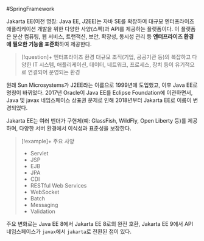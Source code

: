 #SpringFramework 

Jakarta EE(이전 명칭: Java EE, J2EE)는 자바 SE를 확장하여 대규모 엔터프라이즈 애플리케이션 개발을 위한 다양한 사양(스펙)과 API를 제공하는 플랫폼이다. 이 플랫폼은 분산 컴퓨팅, 웹 서비스, 트랜잭션, 보안, 확장성, 동시성 관리 등 **엔터프라이즈 환경에 필요한 기능을 표준화**하여 제공한다.

> [!question]+ 엔터프라이즈 환경
> 대규모 조직(기업, 공공기관 등)의 복잡하고 다양한 IT 시스템, 애플리케이션, 데이터, 네트워크, 프로세스, 장치 등이 유기적으로 연결되어 운영되는 환경

원래 Sun Microsystems가 J2EE라는 이름으로 1999년에 도입했고, 이후 Java EE로 명칭이 바뀌었다. 2017년 Oracle이 Java EE를 Eclipse Foundation에 이관하면서, Java 및 javax 네임스페이스 상표권 문제로 인해 2018년부터 Jakarta EE로 이름이 변경되었다. 

Jakarta EE는 여러 벤더가 구현체(예: GlassFish, WildFly, Open Liberty 등)를 제공하며, 다양한 서버 환경에서 이식성과 표준성을 보장한다. 

> [!example]+ 주요 사양
> + Servlet
> + JSP
> + EJB
> + JPA
> + CDI
> + RESTful Web Services
> + WebSocket
> + Batch
> + Messaging
> + Validation

주요 변화로는 Java EE 8에서 Jakarta EE 8로의 완전 호환, Jakarta EE 9에서 API 네임스페이스가 `javax`에서 `jakarta`로 전환된 점이 있다.